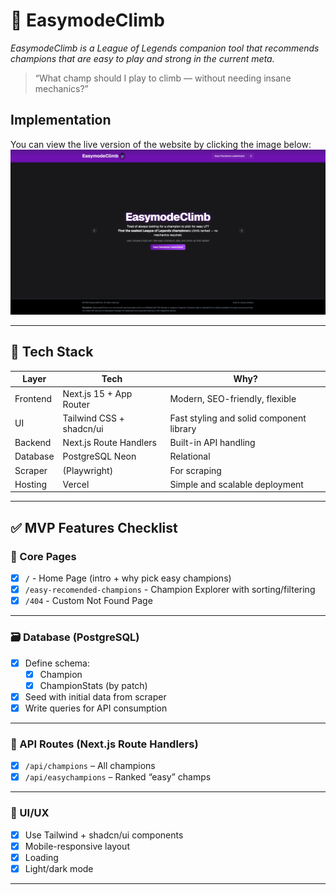# 🧠 EasymodeClimb

_EasymodeClimb is a League of Legends companion tool that recommends champions that are easy to play and strong in the current meta._

> “What champ should I play to climb — without needing insane mechanics?”

## Implementation

You can view the live version of the website by clicking the image below:
[![Site Preview](./public/preview.jpg)](https://easymode-climb.vercel.app/)

---

## 🔧 Tech Stack

| Layer    | Tech                     | Why?                                     |
| -------- | ------------------------ | ---------------------------------------- |
| Frontend | Next.js 15 + App Router  | Modern, SEO-friendly, flexible           |
| UI       | Tailwind CSS + shadcn/ui | Fast styling and solid component library |
| Backend  | Next.js Route Handlers   | Built-in API handling                    |
| Database | PostgreSQL Neon          | Relational                               |
| Scraper  | (Playwright)             | For scraping                             |
| Hosting  | Vercel                   | Simple and scalable deployment           |

---

## ✅ MVP Features Checklist

### 🧭 Core Pages

- [x] `/` - Home Page (intro + why pick easy champions)
- [x] `/easy-recomended-champions` - Champion Explorer with sorting/filtering
- [x] `/404` - Custom Not Found Page

---

### 🗃️ Database (PostgreSQL)

- [x] Define schema:
  - [x] Champion
  - [x] ChampionStats (by patch)
- [x] Seed with initial data from scraper
- [x] Write queries for API consumption

---

### 📡 API Routes (Next.js Route Handlers)

- [x] `/api/champions` – All champions
- [x] `/api/easychampions` – Ranked “easy” champs

---

### 🎨 UI/UX

- [x] Use Tailwind + shadcn/ui components
- [x] Mobile-responsive layout
- [x] Loading
- [x] Light/dark mode

---
